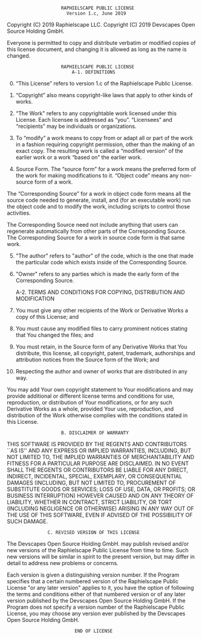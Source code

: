                         RAPHIELSCAPE PUBLIC LICENSE
                          Version 1.c, June 2019

Copyright (C) 2019 Raphielscape LLC.
Copyright (C) 2019 Devscapes Open Source Holding GmbH.

Everyone is permitted to copy and distribute verbatim or modified
copies of this license document, and changing it is allowed as long
as the name is changed.

                        RAPHIELSCAPE PUBLIC LICENSE
                            A-1. DEFINITIONS

0. “This License” refers to version 1.c of the Raphielscape Public License.

1. “Copyright” also means copyright-like laws that apply to other kinds of works.

2. “The Work" refers to any copyrightable work licensed under this License. Each licensee is addressed as “you”.
   “Licensees” and “recipients” may be individuals or organizations.

3. To “modify” a work means to copy from or adapt all or part of the work in a fashion requiring copyright permission,
   other than the making of an exact copy. The resulting work is called a “modified version” of the earlier work
   or a work “based on” the earlier work.

4. Source Form. The “source form” for a work means the preferred form of the work for making modifications to it.
   “Object code” means any non-source form of a work.

The “Corresponding Source” for a work in object code form means all the source code needed to generate, install, and
(for an executable work) run the object code and to modify the work, including scripts to control those activities.

The Corresponding Source need not include anything that users can regenerate automatically from other parts of the
Corresponding Source.
The Corresponding Source for a work in source code form is that same work.

5. "The author" refers to "author" of the code, which is the one that made the particular code which exists inside of
   the Corresponding Source.

6. "Owner" refers to any parties which is made the early form of the Corresponding Source.

   A-2. TERMS AND CONDITIONS FOR COPYING, DISTRIBUTION AND MODIFICATION

7. You must give any other recipients of the Work or Derivative Works a copy of this License; and

8. You must cause any modified files to carry prominent notices stating that You changed the files; and

9. You must retain, in the Source form of any Derivative Works that You distribute,
   this license, all copyright, patent, trademark, authorships and attribution notices
   from the Source form of the Work; and

10. Respecting the author and owner of works that are distributed in any way.

You may add Your own copyright statement to Your modifications and may provide
additional or different license terms and conditions for use, reproduction,
or distribution of Your modifications, or for any such Derivative Works as a whole,
provided Your use, reproduction, and distribution of the Work otherwise complies
with the conditions stated in this License.

                        B. DISCLAIMER OF WARRANTY

THIS SOFTWARE IS PROVIDED BY THE REGENTS AND CONTRIBUTORS ``AS IS'' AND ANY EXPRESS OR
IMPLIED WARRANTIES, INCLUDING, BUT NOT LIMITED TO, THE IMPLIED WARRANTIES OF MERCHANTABILITY AND
FITNESS FOR A PARTICULAR PURPOSE ARE DISCLAIMED. IN NO EVENT SHALL THE REGENTS OR CONTRIBUTORS
BE LIABLE FOR ANY DIRECT, INDIRECT, INCIDENTAL, SPECIAL, EXEMPLARY, OR CONSEQUENTIAL DAMAGES
(INCLUDING, BUT NOT LIMITED TO, PROCUREMENT OF SUBSTITUTE GOODS OR SERVICES; LOSS OF USE, DATA,
OR PROFITS; OR BUSINESS INTERRUPTION) HOWEVER CAUSED AND ON ANY THEORY OF LIABILITY, WHETHER IN
CONTRACT, STRICT LIABILITY, OR TORT (INCLUDING NEGLIGENCE OR OTHERWISE) ARISING IN ANY WAY OUT
OF THE USE OF THIS SOFTWARE, EVEN IF ADVISED OF THE POSSIBILITY OF SUCH DAMAGE.

                   C. REVISED VERSION OF THIS LICENSE

The Devscapes Open Source Holding GmbH. may publish revised and/or new versions of the
Raphielscape Public License from time to time. Such new versions will be similar in spirit
to the present version, but may differ in detail to address new problems or concerns.

Each version is given a distinguishing version number. If the Program specifies that a
certain numbered version of the Raphielscape Public License "or any later version" applies to it,
you have the option of following the terms and conditions either of that numbered version or of
any later version published by the Devscapes Open Source Holding GmbH. If the Program does not specify a
version number of the Raphielscape Public License, you may choose any version ever published
by the Devscapes Open Source Holding GmbH.

                             END OF LICENSE
